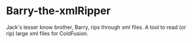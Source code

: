 Barry-the-xmlRipper
===================

Jack's lesser know brother, Barry, rips through xml files. A tool to read (or rip) large xml files for ColdFusion.